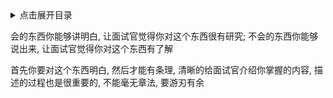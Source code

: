 <details>
<summary>点击展开目录</summary>
<!-- TOC -->


<!-- /TOC -->
</details>


会的东西你能够讲明白, 让面试官觉得你对这个东西很有研究; 不会的东西你能够说出来, 让面试官觉得你对这个东西有了解

首先你要对这个东西明白, 然后才能有条理, 清晰的给面试官介绍你掌握的内容, 描述的过程也是很重要的, 不能毫无章法, 要游刃有余
